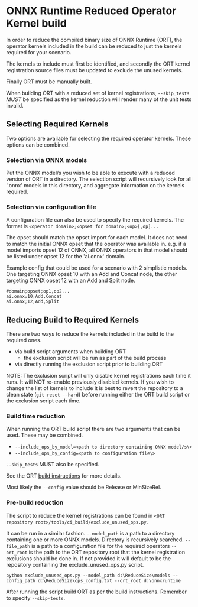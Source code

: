 # ONNX Runtime Reduced Operator Kernel build

In order to reduce the compiled binary size of ONNX Runtime (ORT), the operator kernels included in the build can be reduced to just the kernels required for your scenario. 

The kernels to include must first be identified, and secondly the ORT kernel registration source files must be updated to exclude the unused kernels. 

Finally ORT must be manually built.

When building ORT with a reduced set of kernel registrations, `--skip_tests` *MUST* be specified as the kernel reduction will render many of the unit tests invalid. 

## Selecting Required Kernels

Two options are available for selecting the required operator kernels. These options can be combined.

### Selection via ONNX models

Put the ONNX model/s you wish to be able to execute with a reduced version of ORT in a directory. The selection script will recursively look for all '.onnx' models in this directory, and aggregate information on the kernels required. 

### Selection via configuration file

A configuration file can also be used to specify the required kernels. 
The format is `<operator domain>;<opset for domain>;<op>[,op]...`

The opset should match the opset import for each model. It does not need to match the initial ONNX opset that the operator was available in. 
e.g. if a  model imports opset 12 of ONNX, all ONNX operators in that model should be listed under opset 12 for the 'ai.onnx' domain.

Example config that could be used for a scenario with 2 simplistic models. One targeting ONNX opset 10 with an Add and Concat node, the other targeting ONNX opset 12 with an Add and Split node.

```
#domain;opset;op1,op2...
ai.onnx;10;Add,Concat
ai.onnx;12;Add,Split
```

## Reducing Build to Required Kernels

There are two ways to reduce the kernels included in the build to the required ones.
  - via build script arguments when building ORT
    - the exclusion script will be run as part of the build process
  - via directly running the exclusion script prior to building ORT

NOTE: The exclusion script will only disable kernel registrations each time it runs. It will NOT re-enable previously disabled kernels. If you wish to change the list of kernels to include it is best to revert the repository to a clean state (`git reset --hard`) before running either the ORT build script or the exclusion script each time.

### Build time reduction

When running the ORT build script there are two arguments that can be used. These may be combined. 

  - `--include_ops_by_model=<path to directory containing ONNX model/s\>`
  - `--include_ops_by_config=<path to configuration file\>`

`--skip_tests` MUST also be specified.

See the ORT [build instructions](https://github.com/microsoft/onnxruntime/blob/master/BUILD.md#build-instructions) for more details.

Most likely the `--config` value should be Release or MinSizeRel.

### Pre-build reduction

The script to reduce the kernel registrations can be found in `<ORT repository root>/tools/ci_build/exclude_unused_ops.py`.

It can be run in a similar fashion. 
`--model_path` is a path to a directory containing one or more ONNX models. Directory is recursively searched.
`--file_path` is a path to a configuration file for the required operators
`--ort_root` is the path to the ORT repository root that the kernel registration exclusions should be done in. If not provided it will default to be the repository containing the exclude_unused_ops.py script.

```
python exclude_unused_ops.py --model_path d:\ReduceSize\models --config_path d:\ReduceSize\ops_config.txt --ort_root d:\onnxruntime
```

After running the script build ORT as per the build instructions. Remember to specify `--skip-tests`.

